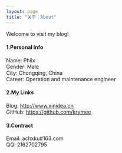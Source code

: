 ```yaml
---
layout: page
title: "关于：About"
---
```

Welcome to visit my blog!

#### 1.Personal Info
Name: Phiix  
Gender: Male  
City: Chongqing, China  
Career: Operation and maintenance engineer

#### 2.My Links
Blog: <http://www.xinidea.cn>  
GitHub: <https://github.com/krymee>  
  


#### 3.Contract
Email: achxku#163.com  
QQ: 2162702795  

